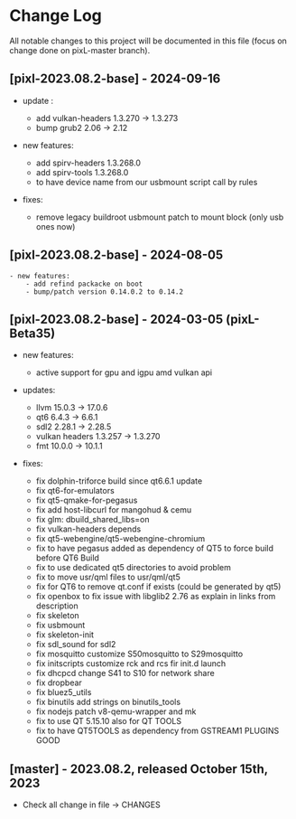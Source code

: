 # Change Log
All notable changes to this project will be documented in this file (focus on change done on pixL-master branch).

## [pixl-2023.08.2-base] - 2024-09-16
- update :
	- add vulkan-headers 1.3.270 -> 1.3.273
	- bump grub2 2.06 -> 2.12

- new features:
	- add spirv-headers 1.3.268.0
	- add spirv-tools 1.3.268.0
	- to have device name from our usbmount script call by rules

- fixes:
    - remove legacy buildroot usbmount patch to mount block (only usb ones now)

## [pixl-2023.08.2-base] - 2024-08-05
	- new features:
		- add refind packacke on boot
		- bump/patch version 0.14.0.2 to 0.14.2

## [pixl-2023.08.2-base] - 2024-03-05 (pixL-Beta35)
- new features:
	- active support for gpu and igpu amd vulkan api

- updates:
	- llvm 15.0.3 -> 17.0.6
	- qt6 6.4.3 -> 6.6.1
	- sdl2 2.28.1 -> 2.28.5
	- vulkan headers 1.3.257 -> 1.3.270
	- fmt 10.0.0 -> 10.1.1

- fixes:
	- fix dolphin-triforce build since qt6.6.1 update
	- fix qt6-for-emulators
	- fix qt5-qmake-for-pegasus
	- fix add host-libcurl for mangohud & cemu
	- fix glm: dbuild_shared_libs=on
	- fix vulkan-headers depends
	- fix qt5-webengine/qt5-webengine-chromium
	- fix to have pegasus added as dependency of QT5 to force build before QT6 Build
	- fix to use dedicated qt5 directories to avoid problem
	- fix to move usr/qml files to usr/qml/qt5
	- fix for QT6 to remove qt.conf if exists (could be generated by qt5)
	- fix openbox to fix issue with libglib2 2.76 as explain in links from description
	- fix skeleton
	- fix usbmount
	- fix skeleton-init
	- fix sdl_sound for sdl2
	- fix mosquitto customize S50mosquitto to S29mosquitto
	- fix initscripts customize rck and rcs fir init.d launch
	- fix dhcpcd change S41 to S10 for network share
	- fix dropbear
	- fix bluez5_utils
	- fix binutils add strings on binutils_tools
	- fix nodejs patch v8-qemu-wrapper and mk
	- fix to use QT 5.15.10 also for QT TOOLS
	- fix to have QT5TOOLS as dependency from GSTREAM1 PLUGINS GOOD

## [master] - 2023.08.2, released October 15th, 2023
- Check all change in file -> CHANGES
